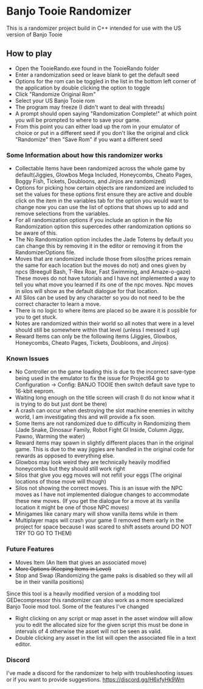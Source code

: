 # Banjo Tooie Randomizer
This is a randomizer project build in C++ intended for use with the US version of Banjo Tooie

## How to play
  - Open the TooieRando.exe found in the TooieRando folder
  - Enter a randomization seed or leave blank to get the default seed
  - Options for the rom can be toggled in the list in the bottom left corner of the application by double clicking the option to toggle
  - Click "Randomize Original Rom"
  - Select your US Banjo Tooie rom
  - The program may freeze (I didn't want to deal with threads)
  - A prompt should open saying "Randomization Complete!" at which point you will be prompted to where to save your game.
  - From this point you can either load up the rom in your emulator of choice or put in a different seed if you don't like the original and click "Randomize" then "Save Rom" if you want a different seed

### Some Information about how this randomizer works
  - Collectable Items have been randomized across the whole game by default(Jiggies, Glowbos Mega Included, Honeycombs, Cheato Pages, Boggy Fish, Tickets, Doubloons, and Jinjos are randomized)
  - Options for picking how certain objects are randomized are included to set the values for these options first ensure they are active and double click on the item in the variables tab for the option you would want to change now you can use the list of options that shows up to add and remove selections from the variables.
  - For all randomization options if you include an option in the No Randomization option this supercedes other randomization options so be aware of this.
  - The No Randomization option includes the Jade Totems by default you can change this by removing it in the editor or removing it from the RandomizerOptions file.
  - Moves that are randomized include those from silos(the prices remain the same for each location but the moves do not) and ones given by npcs (Breegull Bash, T-Rex Roar, Fast Swimming, and Amaze-o-gaze) These moves do not have tutorials and I have not implemented a way to tell you what move you learned if its one of the npc moves. Npc moves in silos will show as the default dialogue for that location.
  - All Silos can be used by any character so you do not need to be the correct character to learn a move.
  - There is no logic to where items are placed so be aware it is possible for you to get stuck.
  - Notes are randomized within their world so all notes that were in a level should still be somewhere within that level (unless I messed it up)
  - Reward Items can only be the following items (Jiggies, Glowbos, Honeycombs, Cheato Pages, Tickets, Doubloons, and Jinjos)
### Known Issues
  - No Controller on the game loading this is due to the incorrect save-type being used in the emulator to fix the issue for Project64 go to Configuration -> Config: BANJO TOOIE then switch default save type to 16-kbit eeprom.
  - Waiting long enough on the title screen will crash (I do not know what it is trying to do but just dont be there)
  - A crash can occur when destroying the slot machine enemies in witchy world, I am investigating this and will provide a fix soon.
  - Some Items are not randomized due to difficulty in Randomizing them (Jade Snake, Dinosaur Family, Robot Fight GI Inside, Column Jiggy, Pawno, Warming the water)
  - Reward items may spawn in slightly different places than in the original game. This is due to the way jiggies are handled in the original code for rewards as opposed to everything else.
  - Glowbos may look weird they are technically heavily modified honeycombs but they should still work right
  - Silos that give you egg moves will not refill your eggs (The original locations of those move will though)
  - Silos not showing the correct moves. This is an issue with the NPC moves as I have not implemented dialogue changes to accommodate these new moves. (If you get the dialogue for a move at its vanilla location it might be one of those NPC moves)
  - Minigames like canary mary will show vanilla items while in them
  - Multiplayer maps will crash your game (I removed them early in the project for space because I was scared to shift assets around DO NOT TRY TO GO TO THEM)
### Future Features
  - Moves Item (An Item that gives an associated move)
  - ~~More Options (Keeping Items in Level)~~
  - Stop and Swap (Randomizing the game paks is disabled so they will all be in their vanilla positions)

Since this tool is a heavily modified version of a modding tool GEDecompressor this randomizer can also work as a more specialized Banjo Tooie mod tool.
Some of the features I've changed 
  - Right clicking on any script or map asset in the asset window will allow you to edit the allocated size for the given script this must be done in intervals of 4 otherwise the asset will not be seen as valid.
  - Double clicking any asset in the list will open the associated file in a text editor.
### Discord
I've made a discord for the randomizer to help with troubleshooting issues or if you want to provide suggestions. https://discord.gg/H6xfyHk9Wm
